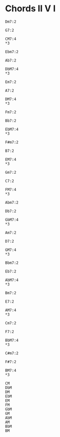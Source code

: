 # Chords II V I

```beef.part name:CM
Dm7:2

G7:2

CM7:4
*3
```

```beef.part name:DbM
Ebm7:2

Ab7:2

DbM7:4
*3
```

```beef.part name:DM
Em7:2

A7:2

DM7:4
*3
```

```beef.part name:EbM
Fm7:2

Bb7:2

EbM7:4
*3
```

```beef.part name:EM
F#m7:2

B7:2

EM7:4
*3
```

```beef.part name:FM
Gm7:2

C7:2

FM7:4
*3
```

```beef.part name:GbM
Abm7:2

Db7:2

GbM7:4
*3
```

```beef.part name:GM
Am7:2

D7:2

GM7:4
*3
```

```beef.part name:AbM
Bbm7:2

Eb7:2

AbM7:4
*3
```

```beef.part name:AM
Bm7:2

E7:2

AM7:4
*3
```

```beef.part name:BbM
Cm7:2

F7:2

BbM7:4
*3
```

```beef.part name:BM
C#m7:2

F#7:2

BM7:4
*3
```

```beef.arrangement name:chromatic group:arr
CM
DbM
DM
EbM
EM
FM
GbM
GM
AbM
AM
BbM
BM
```
